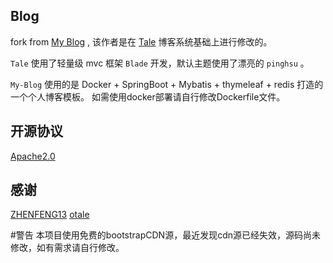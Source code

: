 ## Blog

fork from [My Blog](https://github.com/ZHENFENG13/My-Blog) , 该作者是在 [Tale](https://github.com/otale/tale) 博客系统基础上进行修改的。

`Tale` 使用了轻量级 mvc 框架 `Blade` 开发，默认主题使用了漂亮的 `pinghsu` 。

`My-Blog` 使用的是 Docker + SpringBoot + Mybatis + thymeleaf + redis 打造的一个个人博客模板。
如需使用docker部署请自行修改Dockerfile文件。

## 开源协议

[Apache2.0](https://www.apache.org/licenses/LICENSE-2.0)

## 感谢

[ZHENFENG13](https://github.com/ZHENFENG13)
[otale](https://github.com/otale)

#警告
本项目使用免费的bootstrapCDN源，最近发现cdn源已经失效，源码尚未修改，如有需求请自行修改。
